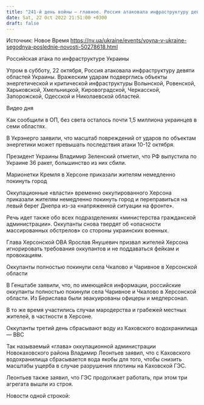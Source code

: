 ```yaml
---
title: "241-й день войны — главное. Россия атаковала инфраструктуру девяти областей Украины, оккупанты приказали жителям немедленно покинуть Херсон"
date: Sat, 22 Oct 2022 21:51:00 +0300
draft: false
---
```

Источник: Новое Время https://nv.ua/ukraine/events/voyna-v-ukraine-segodnya-poslednie-novosti-50278618.html




Российская атака по инфраструктуре Украины

 Утром в субботу, 22 октября, Россия атаковала инфраструктуру девяти областей Украины. Вражеским ударам подверглись объекты энергетической и критической инфраструктуры Волынской, Ровенской, Харьковской, Хмельницкой, Кировоградской, Черкасской, Запорожской, Одесской и Николаевской областей.

 Видео дня   

 Как сообщили в ОП, без света осталось почти 1,5 миллиона украинцев в семи областях.

 В Укрэнерго заявили, что масштаб повреждений от ударов по объектам энергетики может превышать последствия атаки 10-12 октября.

 Президент Украины Владимир Зеленский отметил, что РФ выпустила по Украине 36 ракет, большинство из них сбили.

Марионетки Кремля в Херсоне приказали жителям немедленно покинуть город

Оккупационные «власти» временно оккупированного Херсона приказали жителям немедленно покинуть город и переправиться на левый берег Днепра из-за «напряженной ситуации на фронте».

Речь идет также обо всех подразделениях «министерства гражданской администрации». Оккупанты снова твердят об «опасности массированных обстрелов» со стороны украинских военных.

 Глава Херсонской ОВА Ярослав Янушевич призвал жителей Херсона игнорировать требования оккупантов и не поддаваться фейкам и провокациям.

Оккупанты полностью покинули села Чкалово и Чаривное в Херсонской области

 В Генштабе заявили, что, по имеющейся информации, российские оккупанты полностью покинули села Чаривное и Чкалово в Херсонской области. Из Берислава были эвакуированы офицеры и медперсонал.

 В то же время участились случаи мародерства и грабежей местных жителей, в частности в Херсоне.

Оккупанты третий день сбрасывают воду из Каховского водохранилища — ВВС

Так называемый «глава» оккупационной администрации Новокаховского района Владимир Леонтьев заявил, что с Каховского водохранилища сбрасывается вода якобы для того, чтобы снизить масштабы ущерба в случае разрушения плотины на Каховской ГЭС.

 Леонтьев также заявил, что ГЭС продолжает работать, при этом три агрегата вышли из строя.

Новости одной строкой:
